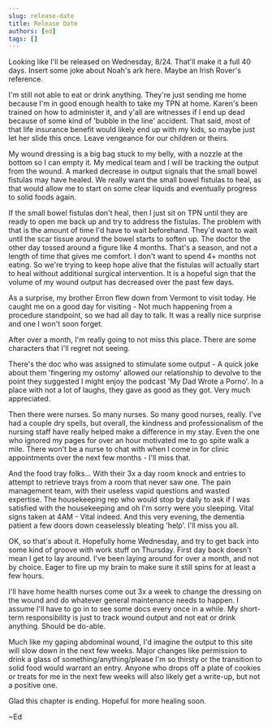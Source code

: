 ```yaml
---
slug: release-date
title: Release Date
authors: [ed]
tags: []
---
```


Looking like I'll be released on Wednesday, 8/24. That'll make it a full 40 days. Insert some joke about Noah's ark here. Maybe an Irish Rover's reference. 
 
I'm still not able to eat or drink anything. They're just sending me home because I'm in good enough health to take my TPN at home. Karen's been trained on how to administer it, and y'all are witnesses if I end up dead because of some kind of 'bubble in the line' accident. That said, most of that life insurance benefit would likely end up with my kids, so maybe just let her slide this once. Leave vengeance for our children or theirs.

<!-- truncate --> 

My wound dressing is a big bag stuck to my belly, with a nozzle at the bottom so I can empty it. My medical team and I will be tracking the output from the wound. A marked decrease in output signals that the small bowel fistulas may have healed. We really want the small bowel fistulas to heal, as that would allow me to start on some clear liquids and eventually progress to solid foods again. 
 
If the small bowel fistulas don't heal, then I just sit on TPN until they are ready to open me back up and try to address the fistulas. The problem with that is the amount of time I'd have to wait beforehand. They'd want to wait until the scar tissue around the bowel starts to soften up. The doctor the other day tossed around a figure like 4 months. That's a season, and not a length of time that gives me comfort. I don't want to spend 4+ months not eating. So we're trying to keep hope alive that the fistulas will actually start to heal without additional surgical intervention. It is a hopeful sign that the volume of my wound output has decreased over the past few days. 
 
As a surprise, my brother Erron flew down from Vermont to visit today. He caught me on a good day for visiting - Not much happening from a procedure standpoint, so we had all day to talk. It was a really nice surprise and one I won't soon forget. 
 
After over a month, I'm really going to not miss this place. There are some characters that I'll regret not seeing. 
 
There's the doc who was assigned to stimulate some output - A quick joke about them 'fingering my ostomy' allowed our relationship to devolve to the point they suggested I might enjoy the podcast 'My Dad Wrote a Porno'. In a place with not a lot of laughs, they gave as good as they got. Very much appreciated.
 
Then there were nurses. So many nurses. So many good nurses, really. I've had a couple dry spells, but overall, the kindness and professionalism of the nursing staff have really helped make a difference in my stay. Even the one who ignored my pages for over an hour motivated me to go spite walk a mile. There won't be a nurse to chat with when I come in for clinic appointments over the next few months - I'll miss that.
 
And the food tray folks... With their 3x a day room knock and entries to attempt to retrieve trays from a room that never saw one. The pain management team, with their useless vapid questions and wasted expertise. The housekeeping rep who would stop by daily to ask if I was satisfied with the housekeeping and oh I'm sorry were you sleeping. Vital signs taken at 4AM - Vital indeed. And this very evening, the dementia patient a few doors down ceaselessly bleating 'help'. I'll miss you all.
 
OK, so that's about it. Hopefully home Wednesday, and try to get back into some kind of groove with work stuff on Thursday. First day back doesn't mean I get to lay around. I've been laying around for over a month, and not by choice. Eager to fire up my brain to make sure it still spins for at least a few hours. 
 
I'll have home health nurses come out 3x a week to change the dressing on the wound and do whatever general maintenance needs to happen. I assume I'll have to go in to see some docs every once in a while. My short-term responsibility is just to track wound output and not eat or drink anything. Should be do-able. 
 
Much like my gaping abdominal wound, I'd imagine the output to this site will slow down in the next few weeks. Major changes like permission to drink a glass of something/anything/please I'm so thirsty or the transition to solid food would warrant an entry. Anyone who drops off a plate of cookies or treats for me in the next few weeks will also likely get a write-up, but not a positive one. 
 
Glad this chapter is ending. Hopeful for more healing soon. 

~Ed